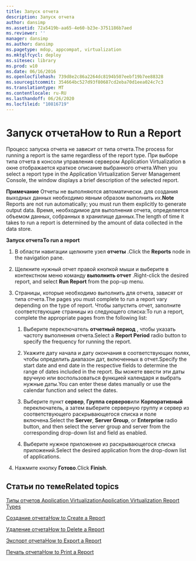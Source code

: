 ```yaml
---
title: Запуск отчета
description: Запуск отчета
author: dansimp
ms.assetid: 72a5419b-aa65-4e60-b23e-3751186b7aed
ms.reviewer: ''
manager: dansimp
ms.author: dansimp
ms.pagetype: mdop, appcompat, virtualization
ms.mktglfcycl: deploy
ms.sitesec: library
ms.prod: w10
ms.date: 06/16/2016
ms.openlocfilehash: 739d8e2c86a2264dc8194b507eebf19b7ee88328
ms.sourcegitcommit: 354664bc527d93f80687cd2eba70d1eea024c7c3
ms.translationtype: MT
ms.contentlocale: ru-RU
ms.lasthandoff: 06/26/2020
ms.locfileid: "10816719"
---
```

# <span data-ttu-id="e0e71-103">Запуск отчета</span><span class="sxs-lookup"><span data-stu-id="e0e71-103">How to Run a Report</span></span>


<span data-ttu-id="e0e71-104">Процесс запуска отчета не зависит от типа отчета.</span><span class="sxs-lookup"><span data-stu-id="e0e71-104">The process for running a report is the same regardless of the report type.</span></span> <span data-ttu-id="e0e71-105">При выборе типа отчета в консоли управления сервером Application Virtualization в окне отображается краткое описание выбранного отчета.</span><span class="sxs-lookup"><span data-stu-id="e0e71-105">When you select a report type in the Application Virtualization Server Management Console, the window displays a brief description of the selected report.</span></span>

<span data-ttu-id="e0e71-106">**Примечание**  Отчеты не выполняются автоматически. для создания выходных данных необходимо явным образом выполнить их.</span><span class="sxs-lookup"><span data-stu-id="e0e71-106">**Note** Reports are not run automatically; you must run them explicitly to generate output data.</span></span> <span data-ttu-id="e0e71-107">Время, необходимое для выполнения отчета, определяется объемом данных, собранных в хранилище данных.</span><span class="sxs-lookup"><span data-stu-id="e0e71-107">The length of time it takes to run a report is determined by the amount of data collected in the data store.</span></span>

 

**<span data-ttu-id="e0e71-108">Запуск отчета</span><span class="sxs-lookup"><span data-stu-id="e0e71-108">To run a report</span></span>**

1.  <span data-ttu-id="e0e71-109">В области навигации щелкните узел **отчеты** .</span><span class="sxs-lookup"><span data-stu-id="e0e71-109">Click the **Reports** node in the navigation pane.</span></span>

2.  <span data-ttu-id="e0e71-110">Щелкните нужный отчет правой кнопкой мыши и выберите в контекстном меню команду **выполнить отчет** .</span><span class="sxs-lookup"><span data-stu-id="e0e71-110">Right-click the desired report, and select **Run Report** from the pop-up menu.</span></span>

3.  <span data-ttu-id="e0e71-111">Страницы, которые необходимо выполнить для отчета, зависят от типа отчета.</span><span class="sxs-lookup"><span data-stu-id="e0e71-111">The pages you must complete to run a report vary depending on the type of report.</span></span> <span data-ttu-id="e0e71-112">Чтобы запустить отчет, заполните соответствующие страницы из следующего списка:</span><span class="sxs-lookup"><span data-stu-id="e0e71-112">To run a report, complete the appropriate pages from the following list:</span></span>

    1.  <span data-ttu-id="e0e71-113">Выберите переключатель **отчетный период** , чтобы указать частоту выполнения отчета.</span><span class="sxs-lookup"><span data-stu-id="e0e71-113">Select a **Report Period** radio button to specify the frequency for running the report.</span></span>

    2.  <span data-ttu-id="e0e71-114">Укажите дату начала и дату окончания в соответствующих полях, чтобы определить диапазон дат, включенных в отчет.</span><span class="sxs-lookup"><span data-stu-id="e0e71-114">Specify the start date and end date in the respective fields to determine the range of dates included in the report.</span></span> <span data-ttu-id="e0e71-115">Вы можете ввести эти даты вручную или воспользоваться функцией календаря и выбрать нужные даты.</span><span class="sxs-lookup"><span data-stu-id="e0e71-115">You can enter these dates manually or use the calendar function and select the dates.</span></span>

    3.  <span data-ttu-id="e0e71-116">Выберите пункт **сервер**, **Группа серверов**или **Корпоративный** переключатель, а затем выберите серверную группу и сервер из соответствующего раскрывающегося списка и поле включена.</span><span class="sxs-lookup"><span data-stu-id="e0e71-116">Select the **Server**, **Server Group**, or **Enterprise** radio button, and then select the server group and server from the corresponding drop-down list and field as enabled.</span></span>

    4.  <span data-ttu-id="e0e71-117">Выберите нужное приложение из раскрывающегося списка приложений.</span><span class="sxs-lookup"><span data-stu-id="e0e71-117">Select the desired application from the drop-down list of applications.</span></span>

4.  <span data-ttu-id="e0e71-118">Нажмите кнопку **Готово**.</span><span class="sxs-lookup"><span data-stu-id="e0e71-118">Click **Finish**.</span></span>

## <span data-ttu-id="e0e71-119">Статьи по теме</span><span class="sxs-lookup"><span data-stu-id="e0e71-119">Related topics</span></span>


[<span data-ttu-id="e0e71-120">Типы отчетов Application Virtualization</span><span class="sxs-lookup"><span data-stu-id="e0e71-120">Application Virtualization Report Types</span></span>](application-virtualization-report-types.md)

[<span data-ttu-id="e0e71-121">Создание отчета</span><span class="sxs-lookup"><span data-stu-id="e0e71-121">How to Create a Report</span></span>](how-to-create-a-reportserver.md)

[<span data-ttu-id="e0e71-122">Удаление отчета</span><span class="sxs-lookup"><span data-stu-id="e0e71-122">How to Delete a Report</span></span>](how-to-delete-a-reportserver.md)

[<span data-ttu-id="e0e71-123">Экспорт отчета</span><span class="sxs-lookup"><span data-stu-id="e0e71-123">How to Export a Report</span></span>](how-to-export-a-reportserver.md)

[<span data-ttu-id="e0e71-124">Печать отчета</span><span class="sxs-lookup"><span data-stu-id="e0e71-124">How to Print a Report</span></span>](how-to-print-a-reportserver.md)

 

 





